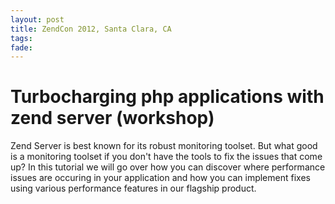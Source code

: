 ```yaml
---
layout: post
title: ZendCon 2012, Santa Clara, CA
tags: 
fade: 
---
```

# Turbocharging php applications with zend server (workshop)
Zend Server is best known for its robust monitoring toolset. But what good is a monitoring toolset if you don't have the tools to fix the issues that come up? In this tutorial we will go over how you can discover where performance issues are occuring in your application and how you can implement fixes using various performance features in our flagship product.
